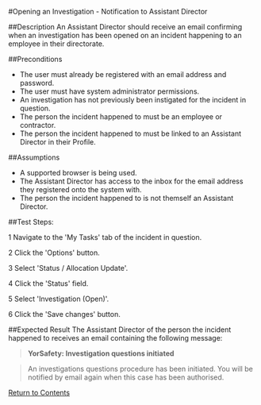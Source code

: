 #Opening an Investigation - Notification to Assistant Director

##Description
An Assistant Director should receive an email confirming when an investigation has been opened on an incident happening to an employee in their directorate.

##Preconditions 
+ The user must already be registered with an email address and password.
+ The user must have system administrator permissions.
+ An investigation has not previously been instigated for the incident in question.
+ The person the incident happened to must be an employee or contractor.
+ The person the incident happened to must be linked to an Assistant Director in their Profile.

##Assumptions
+ A supported browser is being used.
+ The Assistant Director has access to the inbox for the email address they registered onto the system with.
+ The person the incident happened to is not themself an Assistant Director.

##Test Steps:

1 Navigate to the 'My Tasks' tab of the incident in question.

2 Click the 'Options' button.

3 Select 'Status / Allocation Update'.

4 Click the 'Status' field.

5 Select 'Investigation (Open)'.

6 Click the 'Save changes' button.

##Expected Result
The Assistant Director of the person the incident happened to receives an email containing the following message:

>**YorSafety: Investigation questions initiated**

>An investigations questions procedure has been initiated.  You will be notified by email again when this case has been authorised.

[Return to Contents](https://github.com/infojam-james/test-cases/blob/master/Contents.md)
